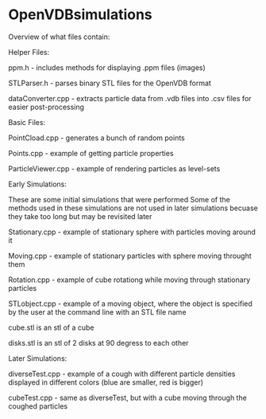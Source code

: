 # OpenVDBsimulations

Overview of what files contain:

Helper Files:

ppm.h - includes methods for displaying .ppm files (images)

STLParser.h - parses binary STL files for the OpenVDB format

dataConverter.cpp - extracts particle data from .vdb files into .csv files for easier post-processing

Basic Files:

PointCload.cpp - generates a bunch of random points

Points.cpp - example of getting particle properties

ParticleViewer.cpp - example of rendering particles as level-sets

Early Simulations:

  These are some initial simulations that were performed
  Some of the methods used in these simulations are not used in later simulations
  becuase they take too long but may be revisited later

Stationary.cpp - example of stationary sphere with particles moving around it

Moving.cpp - example of stationary particles with sphere moving throught them

Rotation.cpp - example of cube rotationg while moving through stationary particles

STLobject.cpp - example of a moving object, where the object is specified by the user at the command line with an STL file name

cube.stl is an stl of a cube

disks.stl is an stl of 2 disks at 90 degress to each other
  
Later Simulations:

diverseTest.cpp - example of a cough with different particle densities displayed in different colors (blue are smaller, red is bigger)

cubeTest.cpp - same as diverseTest, but with a cube moving through the coughed particles


